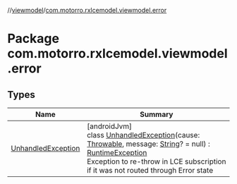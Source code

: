//[viewmodel](../../index.md)/[com.motorro.rxlcemodel.viewmodel.error](index.md)

# Package com.motorro.rxlcemodel.viewmodel.error

## Types

| Name | Summary |
|---|---|
| [UnhandledException](-unhandled-exception/index.md) | [androidJvm]<br>class [UnhandledException](-unhandled-exception/index.md)(cause: [Throwable](https://kotlinlang.org/api/latest/jvm/stdlib/kotlin/-throwable/index.html), message: [String](https://kotlinlang.org/api/latest/jvm/stdlib/kotlin/-string/index.html)? = null) : [RuntimeException](https://developer.android.com/reference/kotlin/java/lang/RuntimeException.html)<br>Exception to re-throw in LCE subscription if it was not routed through Error state |

